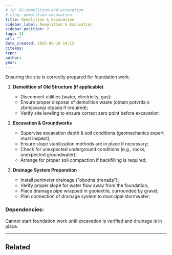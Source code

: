 ```yaml
---
# id: 02-demolition-and-excavation
# slug: demolition-excavation
title: Demolition & Excavation
sidebar_label: Demolition & Excavation
sidebar_position: 2
tags: []
url: ""
date_created: 2025-08-10 14:13
citekey: 
type: 
author: 
year:
---
```


Ensuring the site is correctly prepared for foundation work.

  
1. **Demolition of Old Structure (if applicable)**
    - Disconnect utilities (water, electricity, gas);
    - Ensure proper disposal of demolition waste (obtain potvrda o zbrinjavanju otpada if required);
    - Verify site leveling to ensure correct zero point before excavation;
    
2. **Excavation & Groundworks**
    - Supervise excavation depth & soil conditions (geomechanics expert must inspect);
    - Ensure slope stabilization methods are in place if necessary;
    - Check for unexpected underground conditions (e.g., rocks, unexpected groundwater);
    - Arrange for proper soil compaction if backfilling is required;
    
3. **Drainage System Preparation**
    - Install perimeter drainage ("obodna drenaža");
    - Verify proper slope for water flow away from the foundation;
    - Place drainage pipe wrapped in geotextile, surrounded by gravel;
    - Plan connection of drainage system to municipal stormwater;

### Dependencies:
Cannot start foundation work until excavation is verified and drainage is in place.

---
## Related